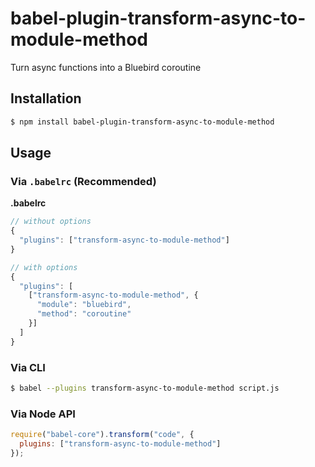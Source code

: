 # babel-plugin-transform-async-to-module-method

Turn async functions into a Bluebird coroutine

## Installation

```sh
$ npm install babel-plugin-transform-async-to-module-method
```

## Usage

### Via `.babelrc` (Recommended)

**.babelrc**

```js
// without options
{
  "plugins": ["transform-async-to-module-method"]
}

// with options
{
  "plugins": [
    ["transform-async-to-module-method", {
      "module": "bluebird",
      "method": "coroutine"
    }]
  ]
}
```

### Via CLI

```sh
$ babel --plugins transform-async-to-module-method script.js
```

### Via Node API

```javascript
require("babel-core").transform("code", {
  plugins: ["transform-async-to-module-method"]
});
```
